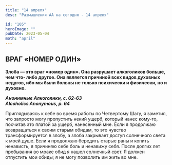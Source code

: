 ```yaml
---
title: "14 апреля"
desc: "Размышления АА на сегодня - 14 апреля"

id: "105"
heroImage: ""
pubDate: 2023-05-04
moth: "april"
---
```


## ВРАГ «НОМЕР ОДИН»

**Злоба — это враг «номер один». Она разрушает алкоголиков больше, чем что-
либо другое. Она является причиной всех видов духовных недугов, ибо мы были
больны не только психически и физически, но и духовно.**

**_Анонимные Алкоголики, с. 62-63  
Alcoholics Anonymous, p. 64_**

Приглядываясь к себе во время работы по Четвертому Шагу, я заметил, что
запросто могу пропустить некий ущерб, который нанес кому-то, посчитав это
платой за ущерб, нанесенный мне. Если я продолжаю возвращаться к своим старым
обидам, то это чувство трансформируется в злобу, а злоба закрывает доступ
солнечного света к моей душе. Если я продолжаю бередить старые раны и копить
ненависть, я причиняю себе боль и ненавижу себя. После долгих лет пребывания
во мраке обид я нашел солнечный свет. Я должен отпустить мои обиды; я не могу
позволить им жить во мне.
